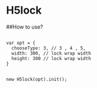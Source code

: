 # H5lock

##How to use?

<code>
var opt = {
  chooseType: 3, // 3 , 4 , 5,
  width: 300, // lock wrap width
  height: 300 // lock wrap width
}

new H5lock(opt).init();
</code>

